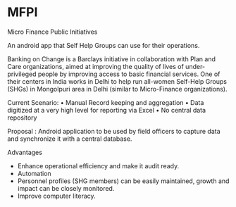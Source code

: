 MFPI
====

Micro Finance Public Initiatives

An android app that Self Help Groups can use for
their operations.

Banking on Change is a Barclays initiative in collaboration with Plan and Care organizations, 
aimed at improving the quality of lives of under-privileged people by improving access to basic financial services. 
One of their centers in India works in Delhi to help run all-women Self-Help Groups (SHGs) in Mongolpuri area in Delhi (similar to Micro-Finance organizations).

Current Scenario:
•	Manual Record keeping and aggregation
•	Data digitized at a very high level for reporting  via Excel
•	No central data repository

Proposal : Android application to be used by field officers to capture data and synchronize it with a central database.

Advantages
-	Enhance operational efficiency and make it audit ready.
-	Automation
-	Personnel profiles (SHG members) can be easily maintained, growth and impact can be closely monitored.
-	Improve computer literacy.
